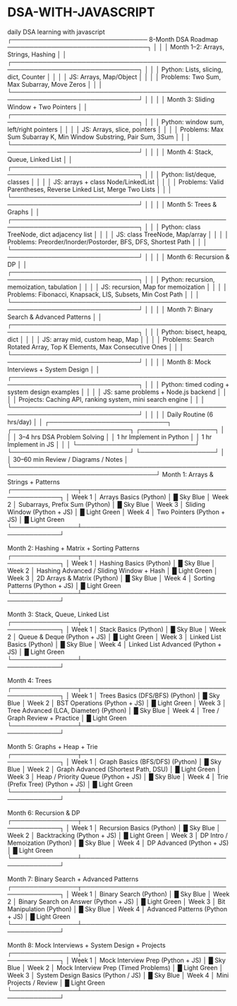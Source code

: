 # DSA-WITH-JAVASCRIPT
daily DSA learning with javascript 
┌─────────────────────────────── 8-Month DSA Roadmap ────────────────────────────────┐
│                                                                                   │
│ Month 1–2: Arrays, Strings, Hashing                                               │
│ ┌───────────────────────────────────────────────────────────────────────────────┐ │
│ │ Python: Lists, slicing, dict, Counter                                         │ │
│ │ JS: Arrays, Map/Object                                                        │ │
│ │ Problems: Two Sum, Max Subarray, Move Zeros                                   │ │
│ └───────────────────────────────────────────────────────────────────────────────┘ │
│                                                                                   │
│ Month 3: Sliding Window + Two Pointers                                           │
│ ┌───────────────────────────────────────────────────────────────────────────────┐ │
│ │ Python: window sum, left/right pointers                                        │ │
│ │ JS: Arrays, slice, pointers                                                   │ │
│ │ Problems: Max Sum Subarray K, Min Window Substring, Pair Sum, 3Sum             │ │
│ └───────────────────────────────────────────────────────────────────────────────┘ │
│                                                                                   │
│ Month 4: Stack, Queue, Linked List                                               │
│ ┌───────────────────────────────────────────────────────────────────────────────┐ │
│ │ Python: list/deque, classes                                                   │ │
│ │ JS: arrays + class Node/LinkedList                                           │ │
│ │ Problems: Valid Parentheses, Reverse Linked List, Merge Two Lists             │ │
│ └───────────────────────────────────────────────────────────────────────────────┘ │
│                                                                                   │
│ Month 5: Trees & Graphs                                                          │
│ ┌───────────────────────────────────────────────────────────────────────────────┐ │
│ │ Python: class TreeNode, dict adjacency list                                    │ │
│ │ JS: class TreeNode, Map/array                                                 │ │
│ │ Problems: Preorder/Inorder/Postorder, BFS, DFS, Shortest Path                 │ │
│ └───────────────────────────────────────────────────────────────────────────────┘ │
│                                                                                   │
│ Month 6: Recursion & DP                                                          │
│ ┌───────────────────────────────────────────────────────────────────────────────┐ │
│ │ Python: recursion, memoization, tabulation                                     │ │
│ │ JS: recursion, Map for memoization                                            │ │
│ │ Problems: Fibonacci, Knapsack, LIS, Subsets, Min Cost Path                    │ │
│ └───────────────────────────────────────────────────────────────────────────────┘ │
│                                                                                   │
│ Month 7: Binary Search & Advanced Patterns                                       │
│ ┌───────────────────────────────────────────────────────────────────────────────┐ │
│ │ Python: bisect, heapq, dict                                                   │ │
│ │ JS: array mid, custom heap, Map                                                │ │
│ │ Problems: Search Rotated Array, Top K Elements, Max Consecutive Ones          │ │
│ └───────────────────────────────────────────────────────────────────────────────┘ │
│                                                                                   │
│ Month 8: Mock Interviews + System Design                                         │
│ ┌───────────────────────────────────────────────────────────────────────────────┐ │
│ │ Python: timed coding + system design examples                                  │ │
│ │ JS: same problems + Node.js backend                                           │ │
│ │ Projects: Caching API, ranking system, mini search engine                     │ │
│ └───────────────────────────────────────────────────────────────────────────────┘ │
│                                                                                   │
│ Daily Routine (6 hrs/day)                                                        │
│ ┌───────────────────────────┐ ┌───────────────────────────┐ ┌─────────────────┐ │
│ │ 3–4 hrs DSA Problem Solving │ │ 1 hr Implement in Python │ │ 1 hr Implement in JS │ │
│ └───────────────────────────┘ └───────────────────────────┘ └─────────────────┘ │
│ 30–60 min Review / Diagrams / Notes                                                │
└───────────────────────────────────────────────────────────────────────────────────┘
Month 1: Arrays & Strings + Patterns
┌───────────────┬─────────────────────────────────────────────┐
│ Week 1        │ Arrays Basics (Python)                       │ █ Sky Blue
│ Week 2        │ Subarrays, Prefix Sum (Python)              │ █ Sky Blue
│ Week 3        │ Sliding Window (Python + JS)                │ █ Light Green
│ Week 4        │ Two Pointers (Python + JS)                  │ █ Light Green
└───────────────┴─────────────────────────────────────────────┘

Month 2: Hashing + Matrix + Sorting Patterns
┌───────────────┬─────────────────────────────────────────────┐
│ Week 1        │ Hashing Basics (Python)                      │ █ Sky Blue
│ Week 2        │ Hashing Advanced / Sliding Window + Hash     │ █ Light Green
│ Week 3        │ 2D Arrays & Matrix (Python)                  │ █ Sky Blue
│ Week 4        │ Sorting Patterns (Python + JS)              │ █ Light Green
└───────────────┴─────────────────────────────────────────────┘

Month 3: Stack, Queue, Linked List
┌───────────────┬─────────────────────────────────────────────┐
│ Week 1        │ Stack Basics (Python)                        │ █ Sky Blue
│ Week 2        │ Queue & Deque (Python + JS)                 │ █ Light Green
│ Week 3        │ Linked List Basics (Python)                  │ █ Sky Blue
│ Week 4        │ Linked List Advanced (Python + JS)          │ █ Light Green
└───────────────┴─────────────────────────────────────────────┘

Month 4: Trees
┌───────────────┬─────────────────────────────────────────────┐
│ Week 1        │ Trees Basics (DFS/BFS) (Python)             │ █ Sky Blue
│ Week 2        │ BST Operations (Python + JS)                │ █ Light Green
│ Week 3        │ Tree Advanced (LCA, Diameter) (Python)     │ █ Sky Blue
│ Week 4        │ Tree / Graph Review + Practice              │ █ Light Green
└───────────────┴─────────────────────────────────────────────┘

Month 5: Graphs + Heap + Trie
┌───────────────┬─────────────────────────────────────────────┐
│ Week 1        │ Graph Basics (BFS/DFS) (Python)            │ █ Sky Blue
│ Week 2        │ Graph Advanced (Shortest Path, DSU)       │ █ Light Green
│ Week 3        │ Heap / Priority Queue (Python + JS)        │ █ Sky Blue
│ Week 4        │ Trie (Prefix Tree) (Python + JS)           │ █ Light Green
└───────────────┴─────────────────────────────────────────────┘

Month 6: Recursion & DP
┌───────────────┬─────────────────────────────────────────────┐
│ Week 1        │ Recursion Basics (Python)                    │ █ Sky Blue
│ Week 2        │ Backtracking (Python + JS)                  │ █ Light Green
│ Week 3        │ DP Intro / Memoization (Python)            │ █ Sky Blue
│ Week 4        │ DP Advanced (Python + JS)                   │ █ Light Green
└───────────────┴─────────────────────────────────────────────┘

Month 7: Binary Search + Advanced Patterns
┌───────────────┬─────────────────────────────────────────────┐
│ Week 1        │ Binary Search (Python)                       │ █ Sky Blue
│ Week 2        │ Binary Search on Answer (Python + JS)       │ █ Light Green
│ Week 3        │ Bit Manipulation (Python)                    │ █ Sky Blue
│ Week 4        │ Advanced Patterns (Python + JS)             │ █ Light Green
└───────────────┴─────────────────────────────────────────────┘

Month 8: Mock Interviews + System Design + Projects
┌───────────────┬─────────────────────────────────────────────┐
│ Week 1        │ Mock Interview Prep (Python + JS)           │ █ Sky Blue
│ Week 2        │ Mock Interview Prep (Timed Problems)       │ █ Light Green
│ Week 3        │ System Design Basics (Python / JS)         │ █ Sky Blue
│ Week 4        │ Mini Projects / Review                      │ █ Light Green
└───────────────┴─────────────────────────────────────────────┘
